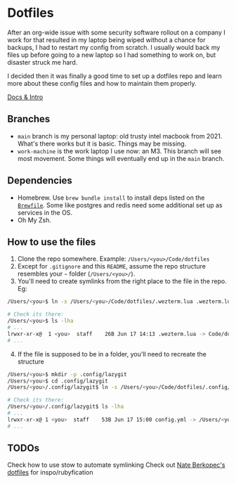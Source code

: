 # Dotfiles

After an org-wide issue with some security software rollout on a company I work for that resulted in my laptop being wiped without a chance for backups, I had to restart my config from scratch. I usually would back my files up before going to a new laptop so I had something to work on, but disaster struck me hard.

I decided then it was finally a good time to set up a dotfiles repo and learn more about these config files and how to maintain them properly.

[Docs & Intro](https://www.daytona.io/dotfiles/ultimate-guide-to-dotfiles)

## Branches

- `main` branch is my personal laptop: old trusty intel macbook from 2021. What's there works but it is basic. Things may be missing.
- `work-machine` is the work laptop I use now: an M3. This branch will see most movement. Some things will eventually end up in the `main` branch.

## Dependencies

- Homebrew. Use `brew bundle install` to install deps listed on the [`Brewfile`](https://github.com/julitrows/dotfiles/blob/work-machine/Brewfile). Some like postgres and redis need some additional set up as services in the OS.
- Oh My Zsh.

## How to use the files

1. Clone the repo somewhere. Example: `/Users/<you>/Code/dotfiles`
2. Except for `.gitignore` and this `README`, assume the repo structure resembles your `~` folder (`/Users/<you>/`).
3. You'll need to create symlinks from the right place to the file in the repo. Eg:

```sh
/Users/<you>$ ln -s /Users/<you>/Code/dotfiles/.wezterm.lua .wezterm.lua

# Check its there:
/Users/<you>$ ls -lha
# ...
lrwxr-xr-x@  1 <you>  staff    26B Jun 17 14:13 .wezterm.lua -> Code/dotfiles/.wezterm.lua
# ...
```

4. If the file is supposed to be in a folder, you'll need to recreate the structure

```sh
/Users/<you>$ mkdir -p .config/lazygit
/Users/<you>$ cd .config/lazygit
/Users/<you>/.config/lazygit$ ln -s /Users/<you>/Code/dotfiles/.config/.lazygit/config.yml config.yml

# Check its there:
/Users/<you>/.config/lazygit$ ls -lha
# ...
lrwxr-xr-x@ 1 <you>  staff    53B Jun 17 15:00 config.yml -> /Users/<you>/Code/dotfiles/.config/lazygit/config.yml
# ...
```

## TODOs

Check how to use stow to automate symlinking
Check out [Nate Berkopec's dotfiles](https://github.com/nateberkopec/dotfiles) for inspo/rubyfication
